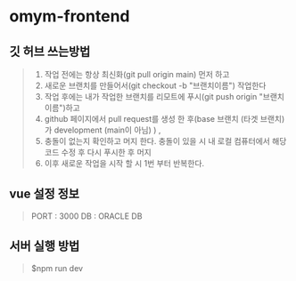 # omym-frontend

## 깃 허브 쓰는방법
> 1. 작업 전에는 항상 최신화(git pull origin main) 먼저 하고 
> 2. 새로운 브랜치를 만들어서(git checkout -b "브랜치이름") 작업한다
> 3. 작업 후에는 내가 작업한 브랜치를 리모트에 푸시(git push origin "브랜치이름")하고 
> 4. github 페이지에서 pull request를 생성 한 후(base 브랜치 (타겟 브랜치)가 development (main이 아님) ) , 
> 5. 충돌이 없는지 확인하고 머지 한다. 충돌이 있을 시 내 로컬 컴퓨터에서 해당 코드 수정 후 다시 푸시한 후 머지
> 6. 이후 새로운 작업을 시작 할 시 1번 부터 반복한다.

## vue 설정 정보
> PORT : 3000
> DB : ORACLE DB

## 서버 실행 방법
> $npm run dev

